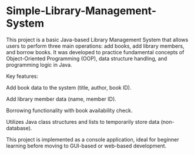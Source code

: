 # Simple-Library-Management-System

This project is a basic Java-based Library Management System that allows users to perform three main operations: add books, add library members, and borrow books. It was developed to practice fundamental concepts of Object-Oriented Programming (OOP), data structure handling, and programming logic in Java.

Key features:

Add book data to the system (title, author, book ID).

Add library member data (name, member ID).

Borrowing functionality with book availability check.

Utilizes Java class structures and lists to temporarily store data (non-database).

This project is implemented as a console application, ideal for beginner learning before moving to GUI-based or web-based development.
